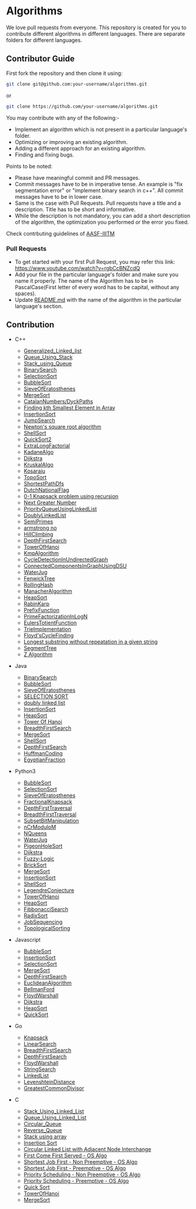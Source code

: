 # Algorithms

We love pull requests from everyone. This repository is created for you to contribute different algorithms in different languages. There are separate folders for different languages.

## Contributor Guide

First fork the repository and then clone it using:

```bash
git clone git@github.com:your-username/algorithms.git
```

or

```bash
git clone https://github.com/your-username/algorithms.git
```

You may contribute with any of the following:-

- Implement an algorithm which is not present in a particular language's folder.
- Optimizing or improving an existing algorithm.
- Adding a different approach for an existing algorithm.
- Finding and fixing bugs.

Points to be noted:

- Please have meaningful commit and PR messages.
- Commit messages have to be in imperative tense. An example is "fix segmentation error" or "implement binary search in c++". All commit messages have to be in lower case.
- Same is the case with Pull Requests. Pull requests have a title and a description. Title has to be short and informative.
- While the description is not mandatory, you can add a short description of the algorithm, the optimization you performed or the error you fixed.

Check contrbuting guidelines of [AASF-IIITM](https://github.com/AASF-IIITM/AASF-IIITM/blob/master/CONTRIBUTING.md)

### Pull Requests

- To get started with your first Pull Request, you may refer this link: https://www.youtube.com/watch?v=rgbCcBNZcdQ
- Add your file in the particular language's folder and make sure you name it properly. The name of the Algorithm has to be in PascalCase(First letter of every word has to be capital, without any spaces).
- Update [README.md](https://github.com/manishdangi98/algorithms/blob/master/README.md) with the name of the algorithm in the particular language's section.

## Contribution

* C++
    * [Generalized_Linked_list](https://github.com/AASF-IIITM/algorithms/blob/master/C%2B%2B/GeneralizedLinkedlist.cpp)
    * [Queue_Using_Stack](https://github.com/AASF-IIITM/algorithms/blob/master/C%2B%2B/QueueUsingStack.cpp)
    * [Stack_using_Queue](https://github.com/AASF-IIITM/algorithms/blob/master/C%2B%2B/StackUsingQueue.cpp)
    * [BinarySearch](https://github.com/AASF-IIITM/algorithms/blob/master/C%2B%2B/BinarySearch.cpp)
    * [SelectionSort](https://github.com/AASF-IIITM/algorithms/blob/master/C%2B%2B/SelectionSort.cpp)
    * [BubbleSort](https://github.com/AASF-IIITM/algorithms/blob/master/C%2B%2B/BubbleSort.cpp)
    * [SieveOfEratosthenes](https://github.com/AASF-IIITM/algorithms/blob/master/C%2B%2B/SieveofEratosthenes.cpp)
    * [MergeSort](https://github.com/AASF-IIITM/algorithms/blob/master/C%2B%2B/MergeSort.cpp)
    * [CatalanNumbers/DyckPaths](https://github.com/AASF-IIITM/algorithms/blob/master/C%2B%2B/CatalanNumber:DyckPath.cpp)
    * [Finding kth Smallest Element in Array](https://github.com/AASF-IIITM/algorithms/blob/master/C%2B%2B/FInding%20kth%20smallest%20element%20of%20array.cpp) 
    * [InsertionSort](https://github.com/AASF-IIITM/algorithms/blob/master/C%2B%2B/Insertion%20Sort.cpp)
    * [JumpSearch](https://github.com/AASF-IIITM/algorithms/blob/master/C%2B%2B/JumpSearch.cpp)
    * [Newton's square root algorithm](https://github.com/AASF-IIITM/algorithms/blob/master/C%2B%2B/Newton's%20square%20root%20algorithm.cpp)
    * [ShellSort](https://github.com/AASF-IIITM/algorithms/blob/master/C%2B%2B/ShellSort.cpp)
    * [QuickSort2](https://github.com/AASF-IIITM/algorithms/blob/master/C%2B%2B/QuickSort2.cpp)
    * [ExtraLongFactorial](https://github.com/AASF-IIITM/algorithms/blob/master/C%2B%2B/Extra%20Long%20Factorial.cpp)
    * [KadaneAlgo](https://github.com/AASF-IIITM/algorithms/blob/newalgo/C%2B%2B/KadaneAlgo.cpp)
    * [Dijkstra](https://github.com/AASF-IIITM/algorithms/blob/master/C%2B%2B/Dijkstra.cpp)
    * [KruskalAlgo](https://github.com/AASF-IIITM/algorithms/blob/master/C%2B%2B/KruskalAlgo.cpp)
    * [Kosaraju](https://github.com/AASF-IIITM/algorithms/blob/master/C%2B%2B/Kosaraju.cpp)
    * [TopoSort](https://github.com/AASF-IIITM/algorithms/blob/master/C%2B%2B/TopoSort.cpp)
    * [ShortestPathDfs](https://github.com/AASF-IIITM/algorithms/blob/master/C%2B%2B/ShortestPathDfs.cpp)
    * [DutchNationalFlag](https://github.com/AASF-IIITM/algorithms/blob/master/C%2B%2B/DutchNationalFlag.cpp)
    * [0-1 Knapsack problem using recursion](https://github.com/AASF-IIITM/algorithms/blob/master/C%2B%2B/0-1%20KnapSack%20problem%20by%20recursion.cpp)
    * [Next Greater Number](https://github.com/AASF-IIITM/algorithms/blob/master/C%2B%2B/NextGreaterNumber.cpp)
    * [PriorityQueueUsingLinkedList](https://github.com/AASF-IIITM/algorithms/blob/master/C%2B%2B/priorityQueueUsingLinkedList.cpp)
    * [DoublyLinkedList](https://github.com/AASF-IIITM/algorithms/blob/master/C%2B%2B/DoublyLinkedList.cpp)
    * [SemiPrimes](https://github.com/AASF-IIITM/algorithms/blob/master/semiprimes.cpp)
    * [armstrong no](https://github.com/harshitsingh85420/algorithms/blob/pull/C%2B%2B/arm.cpp)
    * [HillClimbing](https://github.com/AASF-IIITM/algorithms/blob/master/C%2B%2B/Hill%20climbing.cpp)
    * [DepthFirstSearch](https://github.com/AASF-IIITM/algorithms/blob/master/C%2B%2B/DepthFirstSearch.cpp)
    * [TowerOfHanoi](https://github.com/AASF-IIITM/algorithms/blob/master/C%2B%2B/TowerOfHanoi.cpp)
    * [KmpAlgorithm](https://github.com/AASF-IIITM/algorithms/blob/master/C%2B%2B/KmpAlgorithm.cpp)
    * [CycleDetectionInUndirectedGraph](https://github.com/lostmartian/algorithms/blob/master/C%2B%2B/CycleDetectionInUndirectedGraph.cpp)
    * [ConnectedComponentsInGraphUsingDSU](https://github.com/AASF-IIITM/algorithms/blob/master/C%2B%2B/ConnectedComponentsInGraphUsingDSU.cpp)
    * [WaterJug](https://github.com/lostmartian/algorithms/blob/master/C%2B%2B/WaterJug.cpp)
    * [FenwickTree](https://github.com/lostmartian/algorithms/blob/master/C%2B%2B/FenwickTree.cpp)
    * [RollingHash](https://github.com/lostmartian/algorithms/blob/master/C%2B%2B/RollingHash.cpp)
    * [ManacherAlgorithm](https://github.com/AASF-IIITM/algorithms/blob/master/C%2B%2B/ManacherAlgorithm.cpp)
    * [HeapSort](https://github.com/AASF-IIITM/algorithms/blob/master/C%2B%2B/HeapSort.cpp)
    * [RabinKarp](https://github.com/lostmartian/algorithms/blob/master/C%2B%2B/RabinKarp.cpp)
    * [PrefixFunction](https://github.com/lostmartian/algorithms/blob/master/C%2B%2B/PrefixFunction.cpp)
    * [PrimeFactorizationInLogN](https://github.com/AASF-IIITM/algorithms/blob/master/C%2B%2B/PrimeFactorizationInLogN.cpp)
    * [EulersTotientFunction](https://github.com/AASF-IIITM/algorithms/blob/master/C%2B%2B/EulersTotientFunction.cpp)
    * [TrieImplementation](https://github.com/AASF-IIITM/algorithms/blob/master/C%2B%2B/ImplementTrie.cpp)
    * [Floyd'sCycleFinding](https://github.com/AASF-IIITM/algorithms/blob/master/C%2B%2B/FloydCycleFinding.cpp)
    * [Longest substring without repeatation in a given string](https://github.com/AASF-IIITM/algorithms/blob/master/C%2B%2B/longest_substring.cpp)
    * [SegmentTree](https://github.com/AASF-IIITM/algorithms/blob/master/C%2B%2B/SegmentTree.cpp)
    * [Z Algorithm](https://github.com/AASF-IIITM/algorithms/blob/master/C%2B%2B/ZAlgorithm.cpp)

* Java
    * [BinarySearch](https://github.com/AASF-IIITM/algorithms/blob/master/Java/BinarySearch.java)
    * [BubbleSort](https://github.com/AASF-IIITM/algorithms/blob/master/Java/BubbleSort.java)
    * [SieveOfEratosthenes](https://github.com/AASF-IIITM/algorithms/blob/master/Java/SieveofEratosthenes.java)
    * [SELECTION SORT](https://github.com/harshitsingh85420/algorithms/blob/pull/Java/selec.java)
    * [doubly linked list](https://github.com/harshitsingh85420/algorithms/blob/pull/Java/doub.java)
    * [InsertionSort](https://github.com/AASF-IIITM/algorithms/blob/master/Java/InsertionSort.java)
    * [HeapSort](https://github.com/AASF-IIITM/algorithms/blob/master/Java/HeapSort.java)
    * [Tower Of Hanoi](https://github.com/AASF-IIITM/algorithms/blob/master/Java/Tower%20Of%20Hanoi.java)
    * [BreadthFirstSearch](https://github.com/AASF-IIITM/algorithms/blob/master/Java/BreadthFirstSearch.java)
    * [MergeSort](https://github.com/AASF-IIITM/algorithms/blob/master/Java/MergeSort.java)
    * [ShellSort](https://github.com/AASF-IIITM/algorithms/blob/master/Java/ShellSort.java)
    * [DepthFirstSearch](https://github.com/AASF-IIITM/algorithms/blob/master/Java/DepthFirstSearch.java)
    * [HuffmanCoding](https://github.com/AASF-IIITM/algorithms/blob/master/Java/HuffmanCoding.java)
    * [EgyptianFraction](https://github.com/AASF-IIITM/algorithms/blob/master/Java/EgyptianFraction.java)
    
* Python3
    * [BubbleSort](https://github.com/AASF-IIITM/algorithms/blob/master/Python3/BubbleSort.py)
    * [SelectionSort](https://github.com/AASF-IIITM/algorithms/blob/master/Python3/SelectionSort.py)
    * [SieveOfEratosthenes](https://github.com/AASF-IIITM/algorithms/blob/master/Python3/SieveOfEratosthenes.py)
    * [FractionalKnapsack](https://github.com/AASF-IIITM/algorithms/blob/other-branch/Python3/FractionalKnapsack.py)
    * [DepthFirstTraversal](https://github.com/AASF-IIITM/algorithms/blob/master/Python3/depthFirstSearch.py)
    * [BreadthFirstTraversal](https://github.com/AASF-IIITM/algorithms/blob/master/Python3/breadthFirstSearch.py)
    * [SubsetBitManipulation](https://github.com/AASF-IIITM/algorithms/blob/master/Python3/subsetBitManipulation.py)
    * [nCrModuloM](https://github.com/AASF-IIITM/algorithms/blob/master/Python3/nCr.py)
    * [NQueens](https://github.com/AASF-IIITM/algorithms/blob/master/Python3/N%20queen.py)
    * [WaterJug](https://github.com/AASF-IIITM/algorithms/blob/master/Python3/water%20jug.py)
    * [PigeonHoleSort](https://github.com/AASF-IIITM/algorithms/blob/master/Python3/Pigeonhole.py)
    * [Dijkstra](https://github.com/AASF-IIITM/algorithms/blob/master/Python3/Dijkstra.py)
    * [Fuzzy-Logic](https://github.com/AASF-IIITM/algorithms/blob/master/Python3/Fuzzy-Logic.py)
    * [BrickSort](https://github.com/AASF-IIITM/algorithms/blob/master/Python3/BrickSort.py)
    * [MergeSort](https://github.com/AASF-IIITM/algorithms/blob/master/Python3/MergeSort.py)
    * [InsertionSort](https://github.com/AASF-IIITM/algorithms/blob/master/Python3/InsertionSort.py)
    * [ShellSort](https://github.com/AASF-IIITM/algorithms/blob/master/Python3/ShellSort.py)
    * [LegendreConjecture](https://github.com/AASF-IIITM/algorithms/blob/master/Python3/Legendre's%20Conjecture.py)
    * [TowerOfHanoi](https://github.com/AASF-IIITM/algorithms/blob/master/Python3/TowerOfHanoi.py)
    * [HeapSort](https://github.com/AASF-IIITM/algorithms/blob/master/Python3/HeapSort.py)
    * [FibbonacciSearch](https://github.com/AASF-IIITM/algorithms/blob/master/C%2B%2B/FibonacciSearch.py)
    * [RadixSort](https://github.com/AASF-IIITM/algorithms/blob/master/Python3/RadixSort.py)
    * [JobSequencing](https://github.com/AASF-IIITM/algorithms/blob/master/Python3/JobSequencing.py)
    * [TopologicalSorting](https://github.com/AASF-IIITM/algorithms/blob/master/Python3/TopologicalSorting.py)


* Javascript
    * [BubbleSort](https://github.com/AASF-IIITM/algorithms/blob/master/JavaScript/BubbleSort.js)
    * [InsertionSort](https://github.com/AASF-IIITM/algorithms/blob/master/JavaScript/InsertionSort.js)
    * [SelectionSort](https://github.com/AASF-IIITM/algorithms/blob/master/JavaScript/SelectionSort.js)
    * [MergeSort](https://github.com/AASF-IIITM/algorithms/blob/master/JavaScript/MergeSort.js)
    * [DepthFirstSearch](https://github.com/AASF-IIITM/algorithms/blob/master/JavaScript/depthFirstSearch.js)
    * [EuclideanAlgorithm](https://github.com/AASF-IIITM/algorithms/blob/master/JavaScript/euclideanAlgorithm.js)
    * [BellmanFord](https://github.com/AASF-IIITM/algorithms/blob/master/JavaScript/bellmanFord.js)
    * [FloydWarshall](https://github.com/AASF-IIITM/algorithms/blob/master/JavaScript/floydWarshall.js)
    * [Dijkstra](https://github.com/AASF-IIITM/algorithms/blob/master/JavaScript/Dijkstra.js)
    * [HeapSort](https://github.com/AASF-IIITM/algorithms/blob/master/JavaScript/HeapSort.js)
    * [QuickSort](https://github.com/AASF-IIITM/algorithms/blob/master/JavaScript/QuickSort.js)
* Go
    * [Knapsack](https://github.com/AASF-IIITM/algorithms/blob/master/Go/knapsack.go)
    * [LinearSearch](https://github.com/AASF-IIITM/algorithms/blob/master/Go/linear_search.go)
    * [BreadthFirstSearch](https://github.com/AASF-IIITM/algorithms/blob/master/Go/breadth_first_search.go)
    * [DepthFirstSearch](https://github.com/AASF-IIITM/algorithms/blob/master/Go/depth_first_search.go)
    * [FloydWarshall](https://github.com/AASF-IIITM/algorithms/blob/master/Go/floyd_warshall.go)
    * [StringSearch](https://github.com/AASF-IIITM/algorithms/blob/master/Go/string_search.go)
    * [LinkedList](https://github.com/AASF-IIITM/algorithms/blob/master/Go/linked_list.go)
    * [LevenshteinDistance](https://github.com/AASF-IIITM/algorithms/blob/master/Go/levenshtein_distance.go)
    * [GreatestCommonDivisor](https://github.com/AASF-IIITM/algorithms/blob/master/Go/gcd.go)
* C
    * [Stack_Using_Linked_List](https://github.com/AASF-IIITM/algorithms/blob/master/C/StackUsingLinkedList.c)
    * [Queue_Using_Linked_List](https://github.com/AASF-IIITM/algorithms/blob/master/C/QueueUsingLinkedList.c)
    * [Circular_Queue](https://github.com/AASF-IIITM/algorithms/blob/master/C/CircularQueue.c)
    * [Reverse_Queue](https://github.com/AASF-IIITM/algorithms/blob/master/C/ReverseQueue.c)
    * [Stack using array](https://github.com/AASF-IIITM/algorithms/blob/master/C/_Stack.cpp)
    * [Insertion Sort](https://github.com/AASF-IIITM/algorithms/blob/master/C/insertionsort.cpp)
    * [Circular Linked List with Adjacent Node Interchange](https://github.com/AASF-IIITM/algorithms/blob/master/C/CircularLinkedListAdjacentNodeInterchange.c)
    * [First Come First Served - OS Algo](https://github.com/AASF-IIITM/algorithms/blob/master/C/FirstComeFirstServed.c)
    * [Shortest Job First - Non Preemptive - OS Algo](https://github.com/AASF-IIITM/algorithms/blob/master/C/ShortestJobFirst_NonPreemptive.c)
    * [Shortest Job First - Preemptive - OS Algo](https://github.com/AASF-IIITM/algorithms/blob/master/C/ShortestJobFirst_Preemptive.c)
    * [Priority Scheduling - Non Preemptive - OS Algo](https://github.com/AASF-IIITM/algorithms/blob/master/C/PriorityScheduling_NonPreemptive.c)
    * [Priority Scheduling - Preemptive - OS Algo](https://github.com/AASF-IIITM/algorithms/blob/master/C/PriorityScheduling_Preemptive.c)
    * [Quick Sort](https://github.com/AASF-IIITM/algorithms/blob/master/C/QuickSort.c)
    * [TowerOfHanoi](https://github.com/AASF-IIITM/algorithms/blob/master/C/TowerOfHanoi.c)
    * [MergeSort](https://github.com/AASF-IIITM/algorithms/blob/master/C/MergeSort.c)
    



